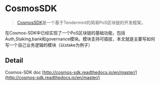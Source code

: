 # CosmosSDK
> [CosmosSDK](http://cosmos-sdk.readthedocs.io/en/master/)是一个基于Tendermint的简易PoS区块链的开发框架。

在Cosmos-SDK中已经实现了一个PoS区块链的基础功能，包括Auth,Staking,bank和governance模块。模块支持可插拔，本文就是主要写如何写一个自己业务逻辑的模块（以stake为例子）
## Detail
Cosmos-SDK doc [http://cosmos-sdk.readthedocs.io/en/master/](http://cosmos-sdk.readthedocs.io/en/master/)
